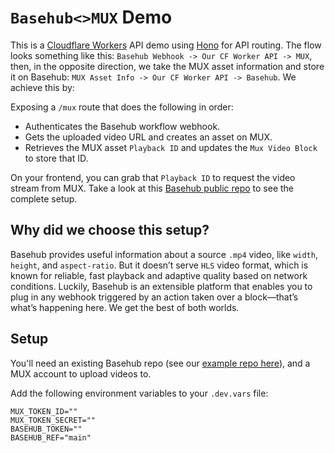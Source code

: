 # `Basehub<>MUX` Demo

This is a [Cloudflare Workers](https://developers.cloudflare.com/workers/) API demo using [Hono](https://hono.dev/docs/getting-started/cloudflare-workers) for API routing. The flow looks something like this: `Basehub Webhook -> Our CF Worker API -> MUX`, then, in the opposite direction, we take the MUX asset information and store it on Basehub: `MUX Asset Info -> Our CF Worker API -> Basehub`. We achieve this by:

Exposing a `/mux` route that does the following in order:

* Authenticates the Basehub workflow webhook.
* Gets the uploaded video URL and creates an asset on MUX.
* Retrieves the MUX asset `Playback ID` and updates the `Mux Video Block` to store that ID.

On your frontend, you can grab that `Playback ID` to request the video stream from MUX. Take a look at this [Basehub public repo](https://basehub.com/joyco/basehub-mux-demo) to see the complete setup.

## Why did we choose this setup?

Basehub provides useful information about a source `.mp4` video, like `width`, `height`, and `aspect-ratio`. But it doesn’t serve `HLS` video format, which is known for reliable, fast playback and adaptive quality based on network conditions. Luckily, Basehub is an extensible platform that enables you to plug in any webhook triggered by an action taken over a block—that’s what’s happening here. We get the best of both worlds.

## Setup

You'll need an existing Basehub repo (see our [example repo here](https://basehub.com/joyco/basehub-mux-demo)), and a MUX account to upload videos to.

Add the following environment variables to your `.dev.vars` file:

```env
MUX_TOKEN_ID=""
MUX_TOKEN_SECRET=""
BASEHUB_TOKEN=""
BASEHUB_REF="main"
```